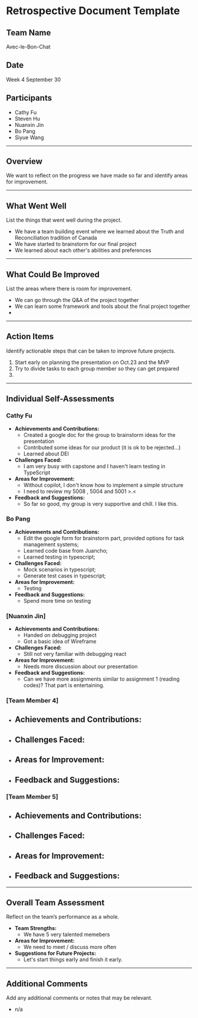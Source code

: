 # Retrospective Document Template

## Team Name
Avec-le-Bon-Chat


## Date
Week 4 September 30

## Participants
- Cathy Fu
- Steven Hu
- Nuanxin Jin
- Bo Pang
- Siyue Wang

---

## Overview
We want to reflect on the progress we have made so far and identify areas for improvement.


---

## What Went Well
List the things that went well during the project.
- We have a team building event where we learned about the Truth and Reconciliation tradition of Canada
- We have started to brainstorm for our final project
- We learned about each other's abilities and preferences

---

## What Could Be Improved
List the areas where there is room for improvement.
- We can go through the Q&A of the project together
- We can learn some framework and tools about the final project together
-

---

## Action Items
Identify actionable steps that can be taken to improve future projects.
1. Start early on planning the presentation on Oct.23 and the MVP
2. Try to divide tasks to each group member so they can get prepared
3.

---

## Individual Self-Assessments
### Cathy Fu
- **Achievements and Contributions:**
  - Created a google doc for the group to brainstorm ideas for the presentation
  - Contributed some ideas for our product (it is ok to be rejected...)
  - Learned about DEI
- **Challenges Faced:**
  - I am very busy with capstone and I haven't learn testing in TypeScript
- **Areas for Improvement:**
  - Without copilot, I don't know how to implement a simple structure
  - I need to review my 5008 , 5004 and 5001 >.<
- **Feedback and Suggestions:**
  - So far so good, my group is very supportive and chill. I like this.

### Bo Pang
- **Achievements and Contributions:**
  - Edit the google form for brainstorm part, provided options for task management systems; 
  - Learned code base from Juancho; 
  - Learned testing in typescript; 
- **Challenges Faced:**
  - Mock scenarios in typescript; 
  - Generate test cases in typescript; 
- **Areas for Improvement:**
  - Testing
- **Feedback and Suggestions:**
  - Spend more time on testing

### [Nuanxin Jin]
- **Achievements and Contributions:**
  - Handed on debugging project
  - Got a basic idea of Wireframe
- **Challenges Faced:**
  - Still not very familiar with debugging react
- **Areas for Improvement:**
  - Needs more discussion about our presentation
- **Feedback and Suggestions:**
  - Can we have more assignments similar to assignment 1 (reading codes)? That part is entertaining.

### [Team Member 4]
- **Achievements and Contributions:**
  -
- **Challenges Faced:**
  -
- **Areas for Improvement:**
  -
- **Feedback and Suggestions:**
  -

### [Team Member 5]
- **Achievements and Contributions:**
  -
- **Challenges Faced:**
  -
- **Areas for Improvement:**
  -
- **Feedback and Suggestions:**
  -

---

## Overall Team Assessment
Reflect on the team’s performance as a whole.
- **Team Strengths:**
  - We have 5 very talented memebers
- **Areas for Improvement:**
  - We need to meet / discuss more often
- **Suggestions for Future Projects:**
  - Let's start things early and finish it early.

---

## Additional Comments
Add any additional comments or notes that may be relevant.
- n/a
